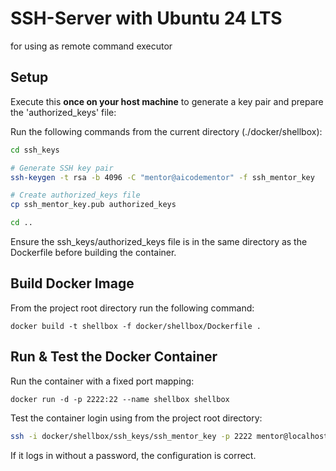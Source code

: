 # SSH-Server with Ubuntu 24 LTS
for using as remote command executor

## Setup

Execute this **once on your host machine** to generate a key pair and prepare the 'authorized_keys' file:

Run the following commands from the current directory (./docker/shellbox):
```bash
cd ssh_keys

# Generate SSH key pair
ssh-keygen -t rsa -b 4096 -C "mentor@aicodementor" -f ssh_mentor_key

# Create authorized_keys file
cp ssh_mentor_key.pub authorized_keys

cd ..
```

Ensure the ssh_keys/authorized_keys file is in the same directory as the Dockerfile before building the container.

## Build Docker Image

From the project root directory run the following command:
```shell
docker build -t shellbox -f docker/shellbox/Dockerfile .
```

## Run & Test the Docker Container
Run the container with a fixed port mapping:
```shell
docker run -d -p 2222:22 --name shellbox shellbox
```

Test the container login using from the project root directory:
```bash
ssh -i docker/shellbox/ssh_keys/ssh_mentor_key -p 2222 mentor@localhost
```
If it logs in without a password, the configuration is correct.

